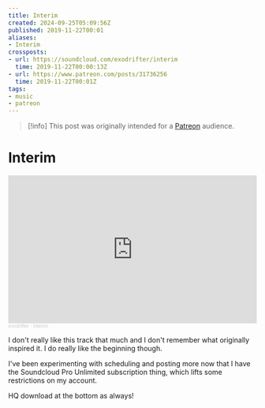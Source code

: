 ```yaml
---
title: Interim
created: 2024-09-25T05:09:56Z
published: 2019-11-22T00:01
aliases:
- Interim
crossposts:
- url: https://soundcloud.com/exodrifter/interim
  time: 2019-11-22T00:00:13Z
- url: https://www.patreon.com/posts/31736256
  time: 2019-11-22T00:01Z
tags:
- music
- patreon
---
```


> [!info]
> This post was originally intended for a [Patreon](../tags/patreon.md) audience.

# Interim

<iframe width="100%" height="300" scrolling="no" frameborder="no" allow="autoplay" src="https://w.soundcloud.com/player/?url=https%3A//api.soundcloud.com/tracks/716229937&color=%23ff5500&auto_play=false&hide_related=false&show_comments=true&show_user=true&show_reposts=false&show_teaser=true&visual=true"></iframe><div style="font-size: 10px; color: #cccccc;line-break: anywhere;word-break: normal;overflow: hidden;white-space: nowrap;text-overflow: ellipsis; font-family: Interstate,Lucida Grande,Lucida Sans Unicode,Lucida Sans,Garuda,Verdana,Tahoma,sans-serif;font-weight: 100;"><a href="https://soundcloud.com/exodrifter" title="exodrifter" target="_blank" style="color: #cccccc; text-decoration: none;">exodrifter</a> · <a href="https://soundcloud.com/exodrifter/interim" title="interim" target="_blank" style="color: #cccccc; text-decoration: none;">interim</a></div>

I don't really like this track that much and I don't remember what originally inspired it. I do really like the beginning though.

I've been experimenting with scheduling and posting more now that I have the Soundcloud Pro Unlimited subscription thing, which lifts some restrictions on my account.

HQ download at the bottom as always!
